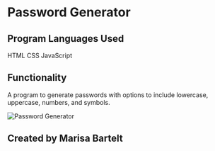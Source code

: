 # Password Generator 

## Program Languages Used 
HTML
CSS
JavaScript

## Functionality
A program to generate passwords with options to include lowercase, uppercase, numbers, and symbols. 

![Password Generator](https://user-images.githubusercontent.com/81273956/122343995-eea03a00-cf0b-11eb-8e28-ce43470934af.png)

## Created by Marisa Bartelt
